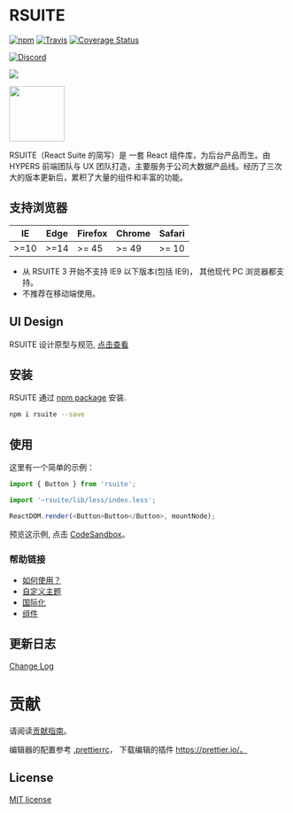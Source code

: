 # RSUITE

[![npm](https://badge.fury.io/js/rsuite.svg)](https://www.npmjs.com/package/rsuite)
[![Travis](https://travis-ci.org/rsuite/rsuite.svg?branch=master)](https://travis-ci.org/rsuite/rsuite)
[![Coverage Status](https://coveralls.io/repos/github/rsuite/rsuite/badge.svg?branch=next)](https://coveralls.io/github/rsuite/rsuite?branch=next)

[![Discord](https://img.shields.io/badge/Discord-Join%20chat%20%E2%86%92-738bd7.svg)](https://discord.gg/GmPXTH3)


[<img src="https://opencollective.com/rsuite/tiers/backer.svg?avatarHeight=36">](https://opencollective.com/rsuite)


[<img src="https://user-images.githubusercontent.com/1203827/39026518-277950c4-4480-11e8-8109-42fbb0f2f7b5.png" width="100" />](https://rsuitejs.com)



RSUITE（React Suite 的简写）是 一套 React 组件库，为后台产品而生。由 HYPERS 前端团队与 UX 团队打造，主要服务于公司大数据产品线。经历了三次大的版本更新后，累积了大量的组件和丰富的功能。



## 支持浏览器

| IE   | Edge | Firefox | Chrome | Safari |
| ---- | ---- | ------- | ------ | ------ |
| >=10 | >=14 | >= 45   | >= 49  | >= 10  |

- 从 RSUITE 3 开始不支持 IE9 以下版本(包括 IE9)， 其他现代 PC 浏览器都支持。
- 不推荐在移动端使用。

## UI Design

RSUITE 设计原型与规范, [点击查看](https://rsuitejs.com/design/index.html)

## 安装

RSUITE 通过 [npm package](https://www.npmjs.com/package/rsuite) 安装.

```bash
npm i rsuite --save
```

## 使用

这里有一个简单的示例：

```js
import { Button } from 'rsuite';

import '~rsuite/lib/less/index.less';

ReactDOM.render(<Button>Button</Button>, mountNode);
```

预览这示例, 点击 [CodeSandbox](https://codesandbox.io/s/mo7jxvr9x9?from-embed)。

### 帮助链接

* [如何使用？](https://rsuitejs.com/guide/usage)
* [自定义主题](https://rsuitejs.com/guide/themes)
* [国际化](https://rsuitejs.com/guide/intl)
* [组件](https://rsuitejs.com/components/overview)

## 更新日志

[Change Log](https://github.com/rsuite/rsuite/releases)

# 贡献

请阅读[贡献指南](https://github.com/rsuite/rsuite/blob/master/CONTRIBUTING.zh-CN.md)。

编辑器的配置参考 [.prettierrc](https://github.com/rsuite/rsuite/wiki/.prettierrc)， 下载编辑的插件 https://prettier.io/。

## License

[MIT license](https://github.com/rsuite/rsuite/blob/master/LICENSE)
